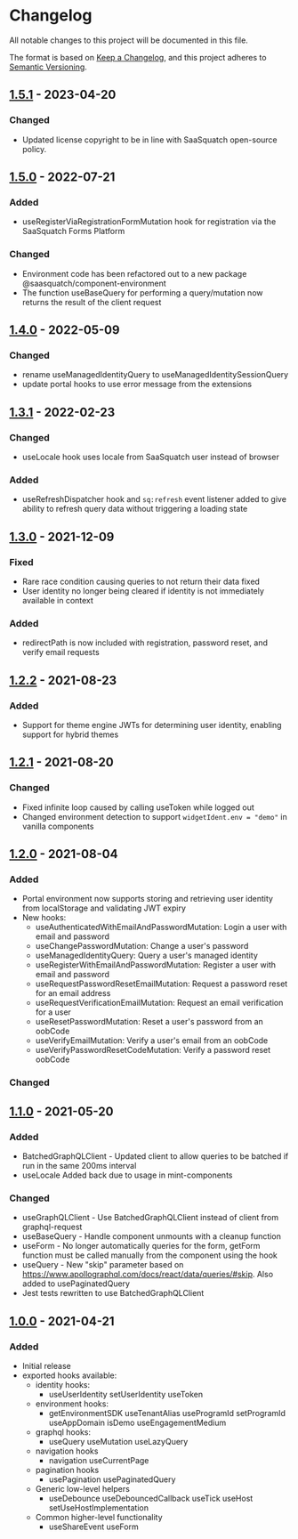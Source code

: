 # Changelog

All notable changes to this project will be documented in this file.

The format is based on [Keep a Changelog](https://keepachangelog.com/en/1.0.0/),
and this project adheres to [Semantic Versioning](https://semver.org/spec/v2.0.0.html).

## [1.5.1] - 2023-04-20

### Changed
- Updated license copyright to be in line with SaaSquatch open-source policy.

## [1.5.0] - 2022-07-21

### Added

- useRegisterViaRegistrationFormMutation hook for registration via the SaaSquatch Forms Platform

### Changed

- Environment code has been refactored out to a new package @saasquatch/component-environment
- The function useBaseQuery for performing a query/mutation now returns the result of the client request

## [1.4.0] - 2022-05-09

### Changed

- rename useManagedIdentityQuery to useManagedIdentitySessionQuery
- update portal hooks to use error message from the extensions

## [1.3.1] - 2022-02-23

### Changed

- useLocale hook uses locale from SaaSquatch user instead of browser

### Added

- useRefreshDispatcher hook and `sq:refresh` event listener added to give ability to refresh query data without triggering a loading state

## [1.3.0] - 2021-12-09

### Fixed

- Rare race condition causing queries to not return their data fixed
- User identity no longer being cleared if identity is not immediately available in context

### Added

- redirectPath is now included with registration, password reset, and verify email requests

## [1.2.2] - 2021-08-23

### Added

- Support for theme engine JWTs for determining user identity, enabling support for hybrid themes

## [1.2.1] - 2021-08-20

### Changed

- Fixed infinite loop caused by calling useToken while logged out
- Changed environment detection to support `widgetIdent.env = "demo"` in vanilla components

## [1.2.0] - 2021-08-04

### Added

- Portal environment now supports storing and retrieving user identity from localStorage
  and validating JWT expiry
- New hooks:
  - useAuthenticatedWithEmailAndPasswordMutation: Login a user with email and password
  - useChangePasswordMutation: Change a user's password
  - useManagedIdentityQuery: Query a user's managed identity
  - useRegisterWithEmailAndPasswordMutation: Register a user with email and password
  - useRequestPasswordResetEmailMutation: Request a password reset for an email address
  - useRequestVerificationEmailMutation: Request an email verification for a user
  - useResetPasswordMutation: Reset a user's password from an oobCode
  - useVerifyEmailMutation: Verify a user's email from an oobCode
  - useVerifyPasswordResetCodeMutation: Verify a password reset oobCode

### Changed

## [1.1.0] - 2021-05-20

### Added

- BatchedGraphQLClient - Updated client to allow queries to be batched if run in the same 200ms interval
- useLocale Added back due to usage in mint-components

### Changed

- useGraphQLClient - Use BatchedGraphQLClient instead of client from graphql-request
- useBaseQuery - Handle component unmounts with a cleanup function
- useForm - No longer automatically queries for the form, getForm function must be called manually from the component using the hook
- useQuery - New "skip" parameter based on https://www.apollographql.com/docs/react/data/queries/#skip. Also added to usePaginatedQuery
- Jest tests rewritten to use BatchedGraphQLClient

## [1.0.0] - 2021-04-21

### Added

- Initial release
- exported hooks available:
  - identity hooks:
    - useUserIdentity
      setUserIdentity
      useToken
  - environment hooks:
    - getEnvironmentSDK
      useTenantAlias
      useProgramId
      setProgramId
      useAppDomain
      isDemo
      useEngagementMedium
  - graphql hooks:
    - useQuery
      useMutation
      useLazyQuery
  - navigation hooks
    - navigation
      useCurrentPage
  - pagination hooks
    - usePagination
      usePaginatedQuery
  - Generic low-level helpers
    - useDebounce
      useDebouncedCallback
      useTick
      useHost
      setUseHostImplementation
  - Common higher-level functionality
    - useShareEvent
      useForm

[unreleased]: https://github.com/saasquatch/program-tools/compare/%40saasquatch%2Fcomponent-boilerplate@1.5.1...HEAD
[1.5.1]: https://github.com/saasquatch/program-tools/releases/tag/%40saasquatch%2Fcomponent-boilerplate%401.5.1
[1.5.0]: https://github.com/saasquatch/program-tools/releases/tag/%40saasquatch%2Fcomponent-boilerplate%401.5.0
[1.4.0]: https://github.com/saasquatch/program-tools/releases/tag/%40saasquatch%2Fcomponent-boilerplate%401.4.0
[1.3.1]: https://github.com/saasquatch/program-tools/releases/tag/%40saasquatch%2Fcomponent-boilerplate%401.3.1
[1.3.0]: https://github.com/saasquatch/program-tools/releases/tag/%40saasquatch%2Fcomponent-boilerplate%401.3.0
[1.2.2]: https://github.com/saasquatch/program-tools/releases/tag/%40saasquatch%2Fcomponent-boilerplate%401.2.2
[1.2.1]: https://github.com/saasquatch/program-tools/releases/tag/%40saasquatch%2Fcomponent-boilerplate%401.2.1
[1.2.0]: https://github.com/saasquatch/program-tools/releases/tag/%40saasquatch%2Fcomponent-boilerplate%401.2.0
[1.1.0]: https://github.com/saasquatch/program-tools/releases/tag/%40saasquatch%2Fcomponent-boilerplate%401.1.0
[1.0.1]: https://github.com/saasquatch/program-tools/releases/tag/%40saasquatch%2Fcomponent-boilerplate%401.0.1
[1.0.0]: https://github.com/saasquatch/program-tools/releases/tag/%40saasquatch%2Fcomponent-boilerplate%401.0.0

